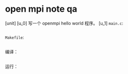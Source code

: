 # open mpi note qa

[unit]
[u_0]
写一个 openmpi hello world 程序。
[u_1]
`main.c`:

```c

```

`Makefile`:

```

```

编译：

```bash

```

运行：